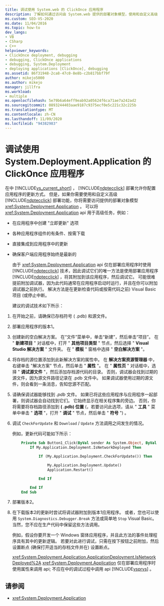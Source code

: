 ```yaml
---
title: 调试使用 System.web 的 ClickOnce 应用程序
description: 了解如何通过访问由 System.web 提供的部署对象模型，使用和自定义高级 ClickOnce 部署功能。
ms.custom: SEO-VS-2020
ms.date: 11/04/2016
ms.topic: how-to
dev_langs:
- VB
- CSharp
- C++
helpviewer_keywords:
- ClickOnce deployment, debugging
- debugging, ClickOnce applications
- debugging, System.Deployment
- deploying applications [ClickOnce], debugging
ms.assetid: 86f31948-2ca8-47c0-8e8b-c2b817bbf79f
author: mikejo5000
ms.author: mikejo
manager: jillfra
ms.workload:
- multiple
ms.openlocfilehash: 5e79b6a64eff9eab92a05624f6ca71ae7a242ad2
ms.sourcegitcommit: 0893244403aae9187c9375ecf0e5c221c32c225b
ms.translationtype: MT
ms.contentlocale: zh-CN
ms.lasthandoff: 11/09/2020
ms.locfileid: "94382983"
---
```

# <a name="debug-clickonce-applications-that-use-systemdeploymentapplication"></a>调试使用 System.Deployment.Application 的 ClickOnce 应用程序
在中 [!INCLUDE[vs_current_short](../code-quality/includes/vs_current_short_md.md)] ， [!INCLUDE[ndptecclick](../deployment/includes/ndptecclick_md.md)] 部署允许你配置应用程序的更新方式。 但是，如果你需要使用和自定义高级 [!INCLUDE[ndptecclick](../deployment/includes/ndptecclick_md.md)] 部署功能，你将需要访问提供的部署对象模型 <xref:System.Deployment.Application> 。 可以将 <xref:System.Deployment.Application> api 用于高级任务，例如：

- 在应用程序中创建 "立即更新" 选项

- 各种应用程序组件的有条件、按需下载

- 直接集成到应用程序中的更新

- 确保客户端应用程序始终是最新的

  由于 <xref:System.Deployment.Application> api 仅在部署应用程序时使用 [!INCLUDE[ndptecclick](../deployment/includes/ndptecclick_md.md)] 技术，因此调试它们的唯一方法是使用部署应用程序 [!INCLUDE[ndptecclick](../deployment/includes/ndptecclick_md.md)] ，将其附加到该应用程序，然后调试它。 可能很难提前附加调试器，因为此代码通常在应用程序启动时运行，并且在你可以附加调试器之前执行。 解决方法是在更新检查代码或按需代码之前) Visual Basic 项目 (或停止中断。

  建议的调试技术如下所示：

1. 在开始之前，请确保已存档符号 ( .pdb) 和源文件。

2. 部署应用程序的版本1。

3. 创建新的空白解决方案。 在“文件”菜单中，单击“新建”，然后单击“项目”。 在 " **新建项目** " 对话框中，打开 " **其他项目类型** " 节点，然后选择 " **Visual Studio 解决方案** " 文件夹。 在 " **模板** " 窗格中选择 " **空白解决方案** "。

4. 将存档的源位置添加到此新解决方案的属性中。 在 **解决方案资源管理器** 中，右键单击 "解决方案" 节点，然后单击 " **属性** "。 在 " **属性页** " 对话框中，选择 " **调试源文件** "，然后添加存档源代码的目录。 否则，调试器会找到过期的源文件，因为源文件路径记录在 .pdb 文件中。 如果调试器使用过期的源文件，则会看到一条消息，告知您源不匹配。

5. 请确保调试器能够找到 *.pdb* 文件。 如果已将这些应用程序与应用程序一起部署，则调试器会自动找到它们。 它始终显示在相关程序集的旁边。 否则，你将需要将存档路径添加到 **( .pdb) 位置** (，若要访问此选项，请从 " **工具** " 菜单中单击 " **选项** "，打开 " **调试** " 节点，然后单击 " **符号** ") 。

6. 调试 `CheckForUpdate` 和 `Download` / `Update` 方法调用之间发生的情况。

    例如，更新代码可能如下所示：

   ```vb
       Private Sub Button1_Click(ByVal sender As System.Object, ByVal e As System.EventArgs) Handles Button1.Click
           If My.Application.Deployment.IsNetworkDeployed Then

               If (My.Application.Deployment.CheckForUpdate()) Then

                   My.Application.Deployment.Update()
                   Application.Restart()

               End If

           End If
       End Sub
   ```

7. 部署版本2。

8. 在下载版本2的更新时尝试将调试器附加到版本1应用程序。 或者，您也可以使用 `System.Diagnostics.Debugger.Break` 方法或简单地 `Stop` Visual Basic。 当然，您不应在生产代码中保留这些方法调用。

    例如，假设你要开发一个 Windows 窗体应用程序，并且此方法的事件处理程序具有其中的更新逻辑。 若要对此进行调试，只需在按下按钮之前附加，然后设置断点 (确保打开适当的存档文件并在) 设置断点。

   <xref:System.Deployment.Application.ApplicationDeployment.IsNetworkDeployed%2A> <xref:System.Deployment.Application> 仅在部署应用程序时使用属性来调用 api; 不应在中的调试过程中调用 api [!INCLUDE[vsprvs](../code-quality/includes/vsprvs_md.md)] 。

## <a name="see-also"></a>请参阅
- <xref:System.Deployment.Application>